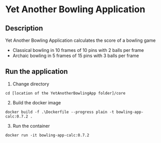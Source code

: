 # Yet Another Bowling Application

Description
-----------
Yet Another Bowling Application calculates the score of a bowling game

- Classical bowling in 10 frames of 10 pins with 2 balls per frame
- Archaic bowling in 5 frames of 15 pins with 3 balls per frame

Run the application
-------------------
1. Change directory

````shell
cd [location of the YetAnotherBowlingApp folder]/core
````

2. Build the docker image

````docker
docker build -f .\Dockerfile --progress plain -t bowling-app-calc:0.7.2 .
````
3. Run the container

````docker
docker run -it bowling-app-calc:0.7.2
````


